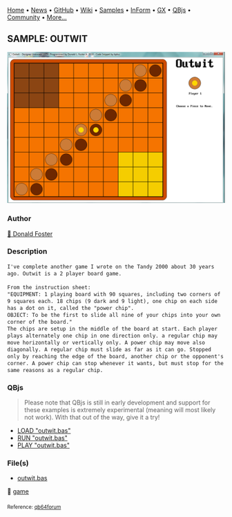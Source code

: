 [Home](https://qb64.com) • [News](../../news.md) • [GitHub](https://github.com/QB64Official/qb64) • [Wiki](wiki.md) • [Samples](../../samples.md) • [InForm](../../inform.md) • [GX](../../gx.md) • [QBjs](../../qbjs.md) • [Community](../../community.md) • [More...](../../more.md)

## SAMPLE: OUTWIT

![outwit-screenshot.png](img/outwit-screenshot.png)

### Author

[🐝 Donald Foster](../donald-foster.md) 

### Description

```text
I've complete another game I wrote on the Tandy 2000 about 30 years ago. Outwit is a 2 player board game.

From the instruction sheet:
"EQUIPMENT: 1 playing board with 90 squares, including two corners of 9 squares each. 18 chips (9 dark and 9 light), one chip on each side has a dot on it, called the "power chip".
OBJECT: To be the first to slide all nine of your chips into your own corner of the board."
The chips are setup in the middle of the board at start. Each player plays alternately one chip in one direction only. a regular chip may move horizontally or vertically only. A power chip may move also diagonally. A regular chip must slide as far as it can go. Stopped only by reaching the edge of the board, another chip or the opponent's corner. A power chip can stop whenever it wants, but must stop for the same reasons as a regular chip.
```

### QBjs

> Please note that QBjs is still in early development and support for these examples is extremely experimental (meaning will most likely not work). With that out of the way, give it a try!

* [LOAD "outwit.bas"](https://qbjs.org/index.html?src=https://qb64.com/samples/outwit/src/outwit.bas)
* [RUN "outwit.bas"](https://qbjs.org/index.html?mode=auto&src=https://qb64.com/samples/outwit/src/outwit.bas)
* [PLAY "outwit.bas"](https://qbjs.org/index.html?mode=play&src=https://qb64.com/samples/outwit/src/outwit.bas)

### File(s)

* [outwit.bas](src/outwit.bas)

🔗 [game](../game.md)


<sub>Reference: [qb64forum](https://qb64forum.alephc.xyz/index.php?topic=125.0) </sub>
